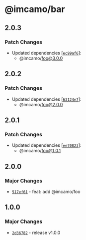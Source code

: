 # @imcamo/bar

## 2.0.3

### Patch Changes

- Updated dependencies [[`ec99af6`](https://github.com/imcamo/circular-dependency-package/commit/ec99af624c76863d4e5d2fbbb10ad304b1523dcf)]:
  - @imcamo/foo@3.0.0

## 2.0.2

### Patch Changes

- Updated dependencies [[`63124e7`](https://github.com/imcamo/circular-dependency-package/commit/63124e7c28e7b5bd5d5a29e18695de8a99f69288)]:
  - @imcamo/foo@2.0.0

## 2.0.1

### Patch Changes

- Updated dependencies [[`ee70823`](https://github.com/imcamo/circular-dependency-package/commit/ee70823732ea3f88df50cb3d3b4cfabb8081b1aa)]:
  - @imcamo/foo@1.0.1

## 2.0.0

### Major Changes

- [`517ef61`](https://github.com/imcamo/circular-dependency-package/commit/517ef61c951b710c3eb74b0d289f0a7e22aa5743) - feat: add @imcamo/foo

## 1.0.0

### Major Changes

- [`2d36782`](https://github.com/imcamo/circular-dependency-package/commit/2d3678241073c22ab58f239902c4734c127947a7) - release v1.0.0

